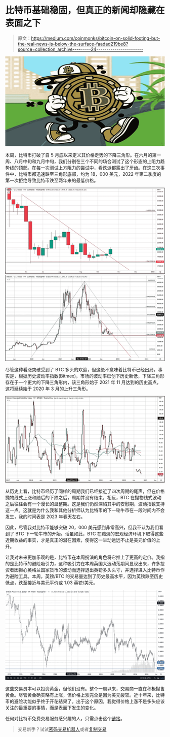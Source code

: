 # 比特币基础稳固，但真正的新闻却隐藏在表面之下

> 原文：<https://medium.com/coinmonks/bitcoin-on-solid-footing-but-the-real-news-is-below-the-surface-faadad219be8?source=collection_archive---------24----------------------->

![](img/414edd31f2db45259b49b3c421d44727.png)

本周，比特币打破了自 5 月底以来定义其价格走势的下降三角形。在六月的第一周、八月中旬和九月中旬，我们分别在三个不同的场合测试了这个形态的上阻力趋势线的顶部。在每一次测试上方阻力的尝试中，看跌派都露出了牙齿。在这三次事件中，比特币都迅速跌至三角形底部，约为 18，000 美元，2022 年第二季度的第一次拒绝导致比特币跌至两年来的最低价格。

![](img/60f335e1d07d1e34172e50536080d266.png)![](img/93aa331a2e47f56e2fdb2ab2c4d8b4fa.png)

尽管这种看涨突破受到了 BTC 多头的欢迎，但这绝不意味着比特币已经出局。事实是，根据历史波动率指数(Bitmex)，市场的波动率已创下历史新低，下降三角形存在于一个更大的下降三角形内，该三角形始于 2021 年 11 月达到的历史高点，这将延续始于 2020 年 3 月的上升三角形。

![](img/a179b37abdc59dafcf24e1381220e1c7.png)

从历史上看，比特币经历了同样的周期我们已经接近了四次周期的尾声，但在价格抛物线式上涨和随后的下跌之后，周期并没有结束，相反，BTC 在抛物线式波动之后往往会有一个漫长的盘整期。这是我们仍然深陷其中的安慰期，波动指数支持这一点。这就是为什么我和其他分析师认为比特币的下一轮牛市在一段时间内不会发生，我的时间表是 2023 年春天左右。

因此，尽管我对比特币能够突破 20，000 美元感到非常高兴，但我不认为我们看到了 BTC 下一轮牛市的开始。话虽如此，BTC 在黯淡的宏观经济环境下取得这些近期收益的事实，才是真正的潜在因素，使得这一举动远远不止是美元价值的上升。

让我对未来更加乐观的是，比特币在本周扮演的角色将它推上了更高的定价。我指的是比特币的避险吸引力，这种吸引力在本周英国大选动荡期间显现出来，许多投资者因担心英格兰国家货币的波动而选择退出英镑多头头寸，并选择进入比特币作为避险工具。本周，英镑/BTC 的交易量达到了历史最高水平，因为英镑跌至历史低点，跌至接近与美元平价或 1.03 英镑/美元。

![](img/5b9dbb9d2d332f4cf357e164bf9b69c4.png)

这些交易员本可以投资黄金，但他们没有。整个一周以来，交易商一直在积极抛售黄金。尽管黄金确实略有上涨，但价格上涨完全是因为美元疲软。近十年来，比特币的避险功能似乎终于开花结果了。出于这个原因，我觉得价格上涨不是多头应该关注的最重要的事情，而是表面下发生的变化。

任何对比特币免费交易服务感兴趣的人，只需点击这个[链接](https://www.thegoldforecast.com/bitcoin)。

> 交易新手？试试[密码交易机器人](/coinmonks/crypto-trading-bot-c2ffce8acb2a)或者[复制交易](/coinmonks/top-10-crypto-copy-trading-platforms-for-beginners-d0c37c7d698c)